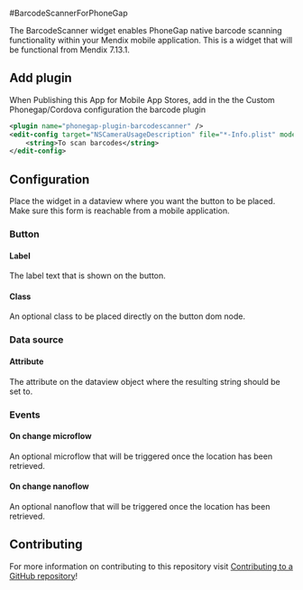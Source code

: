 #BarcodeScannerForPhoneGap

The BarcodeScanner widget enables PhoneGap native barcode scanning functionality within your Mendix mobile application. This is a widget that will be functional from Mendix 7.13.1.

## Add plugin
When Publishing this App for Mobile App Stores, add in the the Custom Phonegap/Cordova configuration the barcode plugin
``` xml
<plugin name="phonegap-plugin-barcodescanner" />
<edit-config target="NSCameraUsageDescription" file="*-Info.plist" mode="merge">
    <string>To scan barcodes</string>
</edit-config>
```

## Configuration

Place the widget in a dataview where you want the button to be placed. Make sure this form is reachable from a mobile application.

### Button
#### Label
The label text that is shown on the button.

#### Class
An optional class to be placed directly on the button dom node.

### Data source
#### Attribute
The attribute on the dataview object where the resulting string should be set to.

### Events
#### On change microflow
An optional microflow that will be triggered once the location has been retrieved.
#### On change nanoflow
An optional nanoflow that will be triggered once the location has been retrieved.

## Contributing
For more information on contributing to this repository visit [Contributing to a GitHub repository](https://world.mendix.com/display/howto50/Contributing+to+a+GitHub+repository)!
